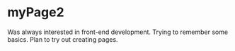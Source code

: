 # myPage2
 Was always interested in front-end development. 
 Trying to remember some basics. 
 Plan to try out creating pages.
